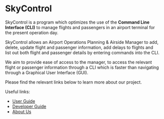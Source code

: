 # SkyControl

SkyControl is a program which optimizes the use of the **Command Line Interface (CLI)** to manage flights and 
passengers in an airport terminal for the present operation day.

SkyControl allows an Airport Operations Planning & Airside Manager to add, delete, update flight and passenger
information, add delays to flights
and list out both flight and passenger details by entering commands into the CLI.

We aim to provide ease of access to the manager, to access the relevant flight or passenger information
through a CLI which is faster than navigating through a Graphical User Interface (GUI).

Please find the relevant links below to learn more about our project.

Useful links:
* [User Guide](UserGuide.md)
* [Developer Guide](DeveloperGuide.md)
* [About Us](AboutUs.md)
